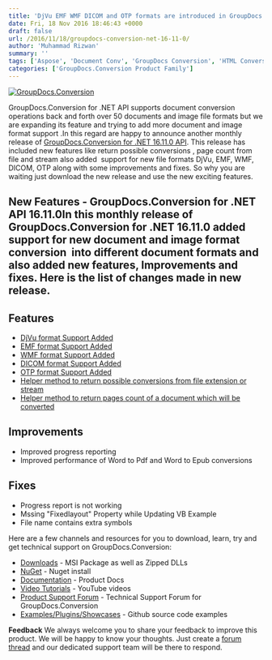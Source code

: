 ```yaml
---
title: 'DjVu EMF WMF DICOM and OTP formats are introduced in GroupDocs.Conversion for .NET 16.11.0'
date: Fri, 18 Nov 2016 18:46:43 +0000
draft: false
url: /2016/11/18/groupdocs-conversion-net-16-11-0/
author: 'Muhammad Rizwan'
summary: ''
tags: ['Aspose', 'Document Conv', 'GroupDocs Conversion', 'HTML Conversion', 'image conversion', 'PDF Conversion', 'Slides Conversion', 'Spreadsheet Conversion', 'Words Conversion']
categories: ['GroupDocs.Conversion Product Family']
---
```


[![GroupDocs.Conversion](https://blog.groupdocs.com/wp-content/uploads/sites/4/2016/11/groupdocs-conversion-net.png)](http://www.groupdocs.com/products/conversion/net)

GroupDocs.Conversion for .NET API supports document conversion operations back and forth over 50 documents and image file formats but we are expanding its feature and trying to add more document and image format support .In this regard are happy to announce another monthly release of [GroupDocs.Conversion for .NET 16.11.0 API](http://www.groupdocs.com/products/conversion/net "Document Conversion API"). This release has included new features like return possible conversions , page count from file and stream also added  support for new file formats DjVu, EMF, WMF, DICOM, OTP along with some improvements and fixes. So why you are waiting just download the new release and use the new exciting features.

## New Features - GroupDocs.Conversion for .NET API 16.11.0In this monthly release of **GroupDocs.Conversion for .NET 16.11.0** added support for new document and image format conversion  into different document formats and also added new features, Improvements and fixes. Here is the list of changes made in new release.

## Features

*   [DjVu format Support Added](http://www.groupdocs.com/docs/display/conversionnet/Supported+Document+Formats "DjVu File Conversion")
*   [EMF format Support Added](http://www.groupdocs.com/docs/display/conversionnet/Supported+Document+Formats "EMF File Conversion")
*   [WMF format Support Added](http://www.groupdocs.com/docs/display/conversionnet/Supported+Document+Formats "WMF File Conversion")
*   [DICOM format Support Added](http://www.groupdocs.com/docs/display/conversionnet/Supported+Document+Formats "DICOM File Conversion")
*   [OTP format Support Added](http://www.groupdocs.com/docs/display/conversionnet/Supported+Document+Formats "OTP File Conversion")
*   [Helper method to return possible conversions from file extension or stream](https://docs.groupdocs.com/conversion/net "Document Conversion API ")
*   [Helper method to return pages count of a document which will be converted](https://docs.groupdocs.com/conversion/net "GroupDocs.Conversion for .NET")

## Improvements

*   Improved progress reporting
*   Improved performance of Word to Pdf and Word to Epub conversions

## Fixes

*   Progress report is not working
*   Mssing "Fixedlayout" Property while Updating VB Example
*   File name contains extra symbols

Here are a few channels and resources for you to download, learn, try and get technical support on GroupDocs.Conversion:

*   [Downloads](http://www.groupdocs.com/downloads/conversion/net) - MSI Package as well as Zipped DLLs
*   [NuGet](https://www.nuget.org/packages/groupdocs-conversion-dotnet/) - Nuget install
*   [Documentation](http://groupdocs.com/docs/display/conversionnet/Home "Documentation") - Product Docs
*   [Video Tutorials](https://www.youtube.com/channel/UCNHpIBspxU4tXrOmpsYUXKQ/playlists "video tutorials") - YouTube videos
*   [Product Support Forum](http://groupdocs.com/Community/forums/groupdocs.conversion-product-family/7/showforum.aspx "Support forum") \- Technical Support Forum for GroupDocs.Conversion
*   [Examples/Plugins/Showcases](https://github.com/groupdocsconversion/GroupDocs_Conversion_NET "examples,plugins,showcases") - Github source code examples

**Feedback** We always welcome you to share your feedback to improve this product. We will be happy to know your thoughts. Just create a [forum thread](http://groupdocs.com/Community/forums/groupdocs.conversion-product-family/7/showforum.aspx) and our dedicated support team will be there to respond.




